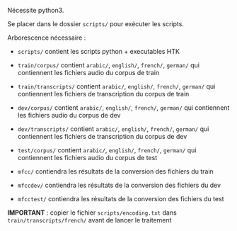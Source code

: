 Nécessite python3.

Se placer dans le dossier `scripts/` pour exécuter les scripts. 

Arborescence nécessaire :

* `scripts/` contient les scripts python + executables HTK

* `train/corpus/` contient `arabic/`, `english/`, `french/`, `german/` qui contiennent les fichiers audio du corpus de train
* `train/transcripts/` contient `arabic/`, `english/`, `french/`, `german/` qui contiennent les fichiers de transcription du corpus de train
* `dev/corpus/` contient `arabic/`, `english/`, `french/`, `german/` qui contiennent les fichiers audio du corpus de dev
* `dev/transcripts/` contient `arabic/`, `english/`, `french/`, `german/` qui contiennent les fichiers de transcription du corpus de dev
* `test/corpus/` contient `arabic/`, `english/`, `french/`, `german/` qui contiennent les fichiers audio du corpus de test

* `mfcc/` contiendra les résultats de la conversion des fichiers du train
* `mfccdev/` contiendra les résultats de la conversion des fichiers du dev
* `mfcctest/` contiendra les résultats de la conversion des fichiers du test

**IMPORTANT** : copier le fichier `scripts/encoding.txt` dans `train/transcripts/french/` avant de lancer le traitement